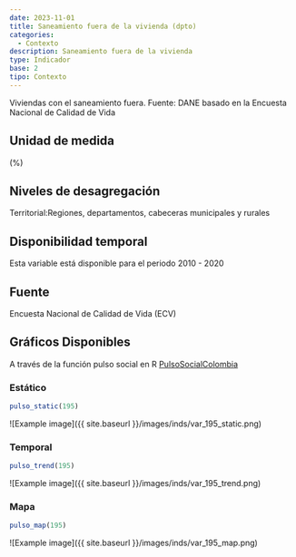```yaml
---
date: 2023-11-01
title: Saneamiento fuera de la vivienda (dpto)
categories:
  - Contexto
description: Saneamiento fuera de la vivienda
type: Indicador
base: 2
tipo: Contexto
--- 
```


Viviendas con el saneamiento fuera.
Fuente: DANE basado en la Encuesta Nacional de Calidad de Vida

## Unidad de medida
(%)

## Niveles de desagregación
Territorial:Regiones, departamentos, cabeceras municipales y rurales

## Disponibilidad temporal
Esta variable está disponible para el periodo 2010 - 2020

## Fuente
Encuesta Nacional de Calidad de Vida (ECV)

## Gráficos Disponibles

A través de la función pulso social en R [PulsoSocialColombia](https://github.com/pulsosocialcolombia/PulsoSocialColombia)

### Estático

``` R
pulso_static(195)
```

![Example image]({{ site.baseurl }}/images/inds/var_195_static.png)

### Temporal

``` R
pulso_trend(195)
```

![Example image]({{ site.baseurl }}/images/inds/var_195_trend.png)

### Mapa

``` R
pulso_map(195)
```

![Example image]({{ site.baseurl }}/images/inds/var_195_map.png)